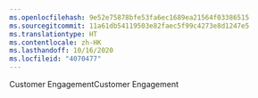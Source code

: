 ```yaml
---
ms.openlocfilehash: 9e52e75878bfe53fa6ec1689ea21564f03386515
ms.sourcegitcommit: 11a61db54119503e82faec5f99c4273e8d1247e5
ms.translationtype: HT
ms.contentlocale: zh-HK
ms.lasthandoff: 10/16/2020
ms.locfileid: "4070477"
---
```

<span data-ttu-id="281a3-101">Customer Engagement</span><span class="sxs-lookup"><span data-stu-id="281a3-101">Customer Engagement</span></span>